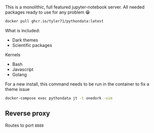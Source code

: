 This is a monolithic, full featured jupyter-notebook server.
All needed packages ready to use for any problem 😁️

```bash
docker pull ghcr.io/tyler71/pythondata:latest
```

What is included:

- Dark themes
- Scientific packages

Kernels
- Bash
- Javascript
- Golang

For a new install, this command needs to be run in the container to fix a theme issue

```bash
docker-compose exec pythondata jt -t onedork -vim
```

## Reverse proxy

Routes to port `8888`

